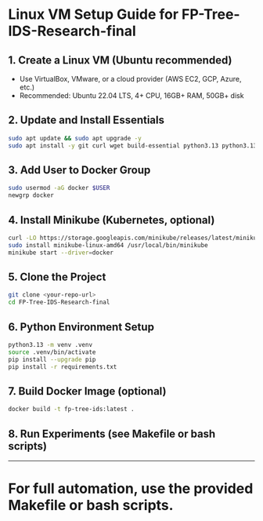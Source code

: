 # Linux VM Setup Guide for FP-Tree-IDS-Research-final

## 1. Create a Linux VM (Ubuntu recommended)
- Use VirtualBox, VMware, or a cloud provider (AWS EC2, GCP, Azure, etc.)
- Recommended: Ubuntu 22.04 LTS, 4+ CPU, 16GB+ RAM, 50GB+ disk

## 2. Update and Install Essentials
```bash
sudo apt update && sudo apt upgrade -y
sudo apt install -y git curl wget build-essential python3.13 python3.13-venv python3-pip docker.io docker-compose make
```

## 3. Add User to Docker Group
```bash
sudo usermod -aG docker $USER
newgrp docker
```

## 4. Install Minikube (Kubernetes, optional)
```bash
curl -LO https://storage.googleapis.com/minikube/releases/latest/minikube-linux-amd64
sudo install minikube-linux-amd64 /usr/local/bin/minikube
minikube start --driver=docker
```

## 5. Clone the Project
```bash
git clone <your-repo-url>
cd FP-Tree-IDS-Research-final
```

## 6. Python Environment Setup
```bash
python3.13 -m venv .venv
source .venv/bin/activate
pip install --upgrade pip
pip install -r requirements.txt
```

## 7. Build Docker Image (optional)
```bash
docker build -t fp-tree-ids:latest .
```

## 8. Run Experiments (see Makefile or bash scripts)

---

# For full automation, use the provided Makefile or bash scripts.
